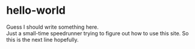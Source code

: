 # hello-world
Guess I should write something here.  
Just a small-time speedrunner trying to figure out how to use this site.
So this is the next line hopefully.

